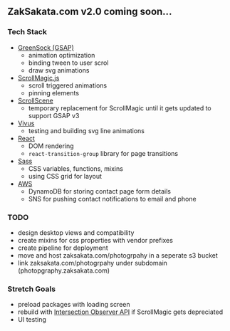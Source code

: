 ## ZakSakata.com v2.0 coming soon...

### Tech Stack
- [GreenSock (GSAP)](https://greensock.com/docs/v3)
  - animation optimization
  - binding tween to user scrol
  - draw svg animations
- [ScrollMagic.js](https://scrollmagic.io/docs/index.html)
  - scroll triggered animations
  - pinning elements
- [ScrollScene](https://github.com/jonkwheeler/ScrollScene)
  - temporary replacement for ScrollMagic until it gets updated to support GSAP v3
- [Vivus](https://maxwellito.github.io/vivus/)
  - testing and building svg line animations
- [React](https://reactjs.org/docs/getting-started.html)
  - DOM rendering
  - `react-transition-group` library for page transitions
- [Sass](https://sass-lang.com/documentation)
  - CSS variables, functions, mixins
  - using CSS grid for layout
- [AWS](https://docs.aws.amazon.com/AWSJavaScriptSDK/latest/)
  - DynamoDB for storing contact page form details
  - SNS for pushing contact notifications to email and phone

### TODO
- design desktop views and compatibility
- create mixins for css properties with vendor prefixes
- create pipeline for deployment
- move and host zaksakata.com/photogrpahy in a seperate s3 bucket
- link zaksakata.com/photogrpahy under subdomain (photopgraphy.zaksakata.com)

### Stretch Goals
- preload packages with loading screen
- rebuild with [Intersection Observer API](https://developer.mozilla.org/en-US/docs/Web/API/Intersection_Observer_API) if ScrollMagic gets depreciated
- UI testing